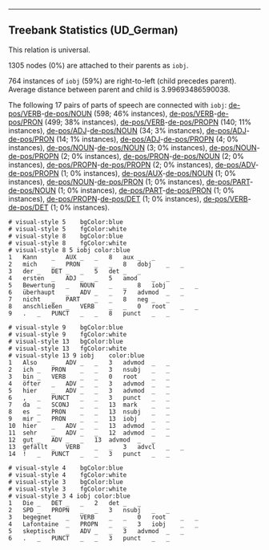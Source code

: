 

--------------------------------------------------------------------------------

## Treebank Statistics (UD_German)

This relation is universal.

1305 nodes (0%) are attached to their parents as `iobj`.

764 instances of `iobj` (59%) are right-to-left (child precedes parent).
Average distance between parent and child is 3.99693486590038.

The following 17 pairs of parts of speech are connected with `iobj`: [de-pos/VERB]()-[de-pos/NOUN]() (598; 46% instances), [de-pos/VERB]()-[de-pos/PRON]() (499; 38% instances), [de-pos/VERB]()-[de-pos/PROPN]() (140; 11% instances), [de-pos/ADJ]()-[de-pos/NOUN]() (34; 3% instances), [de-pos/ADJ]()-[de-pos/PRON]() (14; 1% instances), [de-pos/ADJ]()-[de-pos/PROPN]() (4; 0% instances), [de-pos/NOUN]()-[de-pos/NOUN]() (3; 0% instances), [de-pos/NOUN]()-[de-pos/PROPN]() (2; 0% instances), [de-pos/PRON]()-[de-pos/NOUN]() (2; 0% instances), [de-pos/PROPN]()-[de-pos/PROPN]() (2; 0% instances), [de-pos/ADV]()-[de-pos/PROPN]() (1; 0% instances), [de-pos/AUX]()-[de-pos/NOUN]() (1; 0% instances), [de-pos/NOUN]()-[de-pos/PRON]() (1; 0% instances), [de-pos/PART]()-[de-pos/NOUN]() (1; 0% instances), [de-pos/PART]()-[de-pos/PRON]() (1; 0% instances), [de-pos/PROPN]()-[de-pos/DET]() (1; 0% instances), [de-pos/VERB]()-[de-pos/DET]() (1; 0% instances).


~~~ conllu
# visual-style 5	bgColor:blue
# visual-style 5	fgColor:white
# visual-style 8	bgColor:blue
# visual-style 8	fgColor:white
# visual-style 8 5 iobj	color:blue
1	Kann	_	AUX	_	_	8	aux	_	_
2	mich	_	PRON	_	_	8	dobj	_	_
3	der	_	DET	_	_	5	det	_	_
4	ersten	_	ADJ	_	_	5	amod	_	_
5	Bewertung	_	NOUN	_	_	8	iobj	_	_
6	überhaupt	_	ADV	_	_	7	advmod	_	_
7	nicht	_	PART	_	_	8	neg	_	_
8	anschließen	_	VERB	_	_	0	root	_	_
9	.	_	PUNCT	_	_	8	punct	_	_

~~~


~~~ conllu
# visual-style 9	bgColor:blue
# visual-style 9	fgColor:white
# visual-style 13	bgColor:blue
# visual-style 13	fgColor:white
# visual-style 13 9 iobj	color:blue
1	Also	_	ADV	_	_	3	advmod	_	_
2	ich	_	PRON	_	_	3	nsubj	_	_
3	bin	_	VERB	_	_	0	root	_	_
4	öfter	_	ADV	_	_	3	advmod	_	_
5	hier	_	ADV	_	_	3	advmod	_	_
6	,	_	PUNCT	_	_	3	punct	_	_
7	da	_	SCONJ	_	_	13	mark	_	_
8	es	_	PRON	_	_	13	nsubj	_	_
9	mir	_	PRON	_	_	13	iobj	_	_
10	hier	_	ADV	_	_	13	advmod	_	_
11	sehr	_	ADV	_	_	12	advmod	_	_
12	gut	_	ADV	_	_	13	advmod	_	_
13	gefällt	_	VERB	_	_	3	advcl	_	_
14	!	_	PUNCT	_	_	3	punct	_	_

~~~


~~~ conllu
# visual-style 4	bgColor:blue
# visual-style 4	fgColor:white
# visual-style 3	bgColor:blue
# visual-style 3	fgColor:white
# visual-style 3 4 iobj	color:blue
1	Die	_	DET	_	_	2	det	_	_
2	SPD	_	PROPN	_	_	3	nsubj	_	_
3	begegnet	_	VERB	_	_	0	root	_	_
4	Lafontaine	_	PROPN	_	_	3	iobj	_	_
5	skeptisch	_	ADV	_	_	3	advmod	_	_
6	.	_	PUNCT	_	_	3	punct	_	_

~~~


